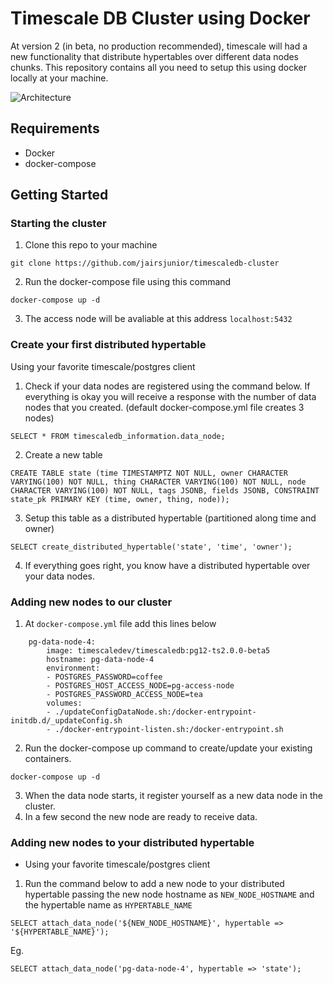 # Timescale DB Cluster using Docker

At version 2 (in beta, no production recommended), timescale will had a new functionality that distribute hypertables over different data nodes chunks. This repository contains all you need to setup this using docker locally at your machine.

![Architecture](https://user-images.githubusercontent.com/31451796/90265828-82efcb00-de29-11ea-81cf-4c42a9634eaa.png)

## Requirements

- Docker
- docker-compose

## Getting Started

### Starting the cluster

1. Clone this repo to your machine
```
git clone https://github.com/jairsjunior/timescaledb-cluster
```
2. Run the docker-compose file using this command
```
docker-compose up -d
```
3. The access node will be avaliable at this address `localhost:5432`

### Create your first distributed hypertable

Using your favorite timescale/postgres client

1. Check if your data nodes are registered using the command below. If everything is okay you will receive a response with the number of data nodes that you created. (default docker-compose.yml file creates 3 nodes)
```
SELECT * FROM timescaledb_information.data_node;
```
2. Create a new table
```
CREATE TABLE state (time TIMESTAMPTZ NOT NULL, owner CHARACTER VARYING(100) NOT NULL, thing CHARACTER VARYING(100) NOT NULL, node CHARACTER VARYING(100) NOT NULL, tags JSONB, fields JSONB, CONSTRAINT state_pk PRIMARY KEY (time, owner, thing, node));
```
3. Setup this table as a distributed hypertable (partitioned along time and owner)
```
SELECT create_distributed_hypertable('state', 'time', 'owner');
```
4. If everything goes right, you know have a distributed hypertable over your data nodes.

### Adding new nodes to our cluster

1. At `docker-compose.yml` file add this lines below
```
    pg-data-node-4:
        image: timescaledev/timescaledb:pg12-ts2.0.0-beta5
        hostname: pg-data-node-4
        environment:
        - POSTGRES_PASSWORD=coffee
        - POSTGRES_HOST_ACCESS_NODE=pg-access-node
        - POSTGRES_PASSWORD_ACCESS_NODE=tea
        volumes:
        - ./updateConfigDataNode.sh:/docker-entrypoint-initdb.d/_updateConfig.sh
        - ./docker-entrypoint-listen.sh:/docker-entrypoint.sh
```
2. Run the docker-compose up command to create/update your existing containers.
```
docker-compose up -d
```
3. When the data node starts, it register yourself as a new data node in the cluster.
4. In a few second the new node are ready to receive data.

### Adding new nodes to your distributed hypertable

- Using your favorite timescale/postgres client

1. Run the command below to add a new node to your distributed hypertable passing the new node hostname as `NEW_NODE_HOSTNAME` and the hypertable name as `HYPERTABLE_NAME`
```
SELECT attach_data_node('${NEW_NODE_HOSTNAME}', hypertable => '${HYPERTABLE_NAME}');
```
Eg.
```
SELECT attach_data_node('pg-data-node-4', hypertable => 'state');
```
